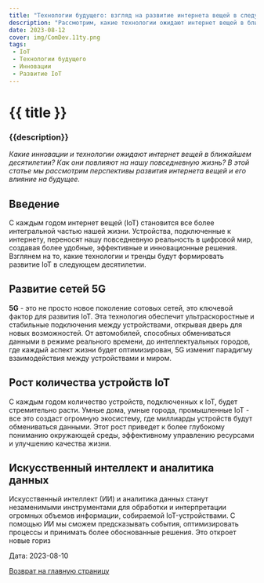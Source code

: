 ```yaml
---
title: "Технологии будущего: взгляд на развитие интернета вещей в следующем десятилетии"
description: "Рассмотрим, какие технологии ожидают интернет вещей в ближайшем десятилетии и как они повлияют на нашу жизнь."
date: 2023-08-12
cover: img/ComDev.11ty.png
tags:
 - IoT
 - Технологии будущего
 - Инновации
 - Развитие IoT
---
```

# {{ title }}
### {{description}}

*Какие инновации и технологии ожидают интернет вещей в ближайшем десятилетии? Как они повлияют на нашу повседневную жизнь? В этой статье мы рассмотрим перспективы развития интернета вещей и его влияние на будущее.*

## Введение

С каждым годом интернет вещей (IoT) становится все более интегральной частью нашей жизни. Устройства, подключенные к интернету, переносят нашу повседневную реальность в цифровой мир, создавая более удобные, эффективные и инновационные решения. Взглянем на то, какие технологии и тренды будут формировать развитие IoT в следующем десятилетии.

## Развитие сетей 5G

**5G** - это не просто новое поколение сотовых сетей, это ключевой фактор для развития IoT. Эта технология обеспечит ультраскоростные и стабильные подключения между устройствами, открывая дверь для новых возможностей. От автомобилей, способных обмениваться данными в режиме реального времени, до интеллектуальных городов, где каждый аспект жизни будет оптимизирован, 5G изменит парадигму взаимодействия между устройствами и миром.

## Рост количества устройств IoT

С каждым годом количество устройств, подключенных к IoT, будет стремительно расти. Умные дома, умные города, промышленные IoT - все это создаст огромную экосистему, где миллиарды устройств будут обмениваться данными. Этот рост приведет к более глубокому пониманию окружающей среды, эффективному управлению ресурсами и улучшению качества жизни.

## Искусственный интеллект и аналитика данных

Искусственный интеллект (ИИ) и аналитика данных станут незаменимыми инструментами для обработки и интерпретации огромных объемов информации, собираемой IoT-устройствами. С помощью ИИ мы сможем предсказывать события, оптимизировать процессы и принимать более обоснованные решения. Это откроет новые гориз

Дата: 2023-08-10

[Возврат на главную страницу](/)